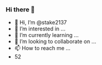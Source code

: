 ### Hi there 👋
- 👋 Hi, I’m @stake2137
- 👀 I’m interested in ...
- 🌱 I’m currently learning ...
- 💞️ I’m looking to collaborate on ...
- 📫 How to reach me ...
- 52
<!--
**Themanhdh/themanhdh** is a ✨ _special_ ✨ repository because its `README.md` (this file) appears on your GitHub profile.



